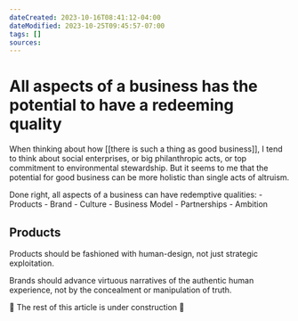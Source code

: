 ```yaml
---
dateCreated: 2023-10-16T08:41:12-04:00
dateModified: 2023-10-25T09:45:57-07:00
tags: []
sources: 
---
```


# All aspects of a business has the potential to have a redeeming quality

When thinking about how [[there is such a thing as good business]], I tend to think about social enterprises, or big philanthropic acts, or top commitment to environmental stewardship. But it seems to me that the potential for good business can be more holistic than single acts of altruism.

Done right, all aspects of a business can have redemptive qualities:
	- Products
	- Brand
	- Culture
	- Business Model
	- Partnerships
	- Ambition

## Products
Products should be fashioned with human-design, not just strategic exploitation.

Brands should advance virtuous narratives of the authentic human experience, not by the concealment or manipulation of truth.

🚧 The rest of this article is under construction 🚧